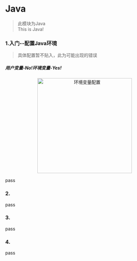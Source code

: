 # Java
>此模块为Java<br/>This is Java!

### 1.入门--配置Java环境
>具体配置暂不贴入，此为可能出现的错误

##### 用户变量-No!环境变量-Yes!
<div align=center><img width="300" height="300" src="https://user-images.githubusercontent.com/71860544/231043363-e510e686-4931-4eec-9015-b6459e3fb627.png" alt="环境变量配置"/></div>

pass
### 2.
pass
### 3.
pass
### 4.
pass
